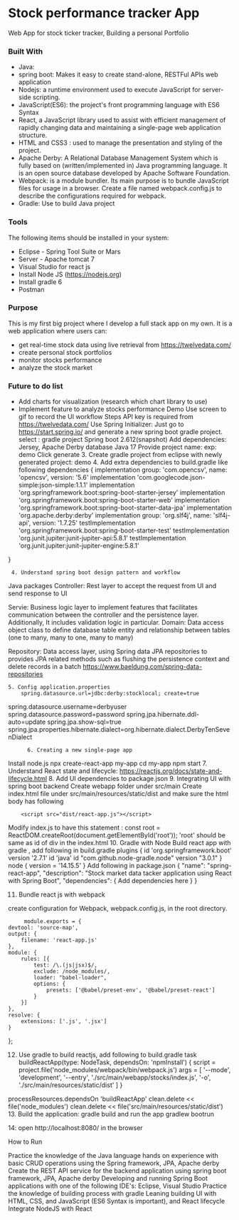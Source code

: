 # Stock performance tracker App
Web App for stock ticker tracker, Building a personal Portfolio
### Built With
* Java: <br />
* spring boot: Makes it easy to create stand-alone, RESTFul APIs web application <br />
* Nodejs: a runtime environment used to execute JavaScript for server-side scripting. <br />
* JavaScript(ES6): the project's front programming language with ES6 Syntax <br />
* React,  a JavaScript library used to assist with efficient management of rapidly changing data and maintaining a single-page web application structure. <br />
* HTML and CSS3 : used to manage the presentation and styling of the project. <br />
* Apache Derby: A Relational Database Management System which is fully based on (written/implemented in) Java programming language. It is an open source database developed by Apache Software Foundation. <br />
* Webpack:  is a module bundler. Its main purpose is to bundle JavaScript files for usage in a browser. Create a file named webpack.config.js to describe the configurations required for webpack. <br />
* Gradle: Use to build Java project <br />
### Tools
The following items should be installed in your system: <br />
* Eclipse - Spring Tool Suite or Mars <br />
* Server - Apache tomcat 7 <br />
* Visual Studio for react js <br />
* Install Node JS (https://nodejs.org) <br />
* Install gradle 6 <br />
* Postman <br />
### Purpose
This is my first big project where I develop a full stack app on my own. It is a web application where users can: <br />
* get real-time stock data using live retrieval from  https://twelvedata.com/ <br />
* create personal stock portfolios <br />
* monitor stocks performance <br />
* analyze the stock market <br />
### Future to do list 
* Add charts for visualization (research which chart library to use) <br />
* Implement feature to analyze stocks performance
Demo 
	Use screen to gif to record the UI workflow
Steps
API key is required from https://twelvedata.com/
Use Spring Initializer: Just go to https://start.spring.io/ and generate a new spring boot gradle project.
select : 
gradle project
Spring boot 2.612(snapshot)
Add dependencies: 
 Jersey, 
 Apache Derby database
Java 17
Provide project name: exp: demo
Click generate
     3. Create gradle project from eclipse with newly generated project: demo
     4. Add extra dependencies to build.gradle like following
dependencies {
	implementation group: 'com.opencsv', name: 'opencsv', version: '5.6'
	implementation 'com.googlecode.json-simple:json-simple:1.1.1'
	implementation 'org.springframework.boot:spring-boot-starter-jersey'
	implementation 'org.springframework.boot:spring-boot-starter-web'
	implementation 'org.springframework.boot:spring-boot-starter-data-jpa'
	implementation 'org.apache.derby:derby'
	implementation group: 'org.slf4j', name: 'slf4j-api', version: '1.7.25'
	testImplementation 'org.springframework.boot:spring-boot-starter-test'
	testImplementation 'org.junit.jupiter:junit-jupiter-api:5.8.1'
    testImplementation 'org.junit.jupiter:junit-jupiter-engine:5.8.1'    

}

     4. Understand spring boot design pattern and workflow



Java packages
Controller: Rest layer to accept the request from UI and send response to UI

Servie: Business logic layer to implement features  that facilitates communication between the controller and the persistence layer. Additionally, It includes validation logic in particular.
Domain:  Data access object class to define database table entity and relationship between tables (one to many, many to one, many to many)

Repository: Data access layer, using Spring data JPA repositories to provides JPA related methods such as flushing the persistence context and delete records in a batch
https://www.baeldung.com/spring-data-repositories


	5. Config application.properties
		spring.datasource.url=jdbc:derby:stocklocal; create=true
spring.datasource.username=derbyuser
spring.datasource.password=password
spring.jpa.hibernate.ddl-auto=update
spring.jpa.show-sql=true
spring.jpa.properties.hibernate.dialect=org.hibernate.dialect.DerbyTenSevenDialect

          6. Creating a new single-page app

Install node.js 
npx create-react-app my-app
cd my-app
npm start
     7. Understand React state and lifecycle: https://reactjs.org/docs/state-and-lifecycle.html
         8. Add UI dependencies to package.json
         9. Integrating UI with spring boot backend
Create webapp folder under src/main
Create index.html file under src/main/resources/static/dist and make sure the html body has following

  <body>
        <div id="root"></div>
 
        <script src="dist/react-app.js"></script>
   </body>

Modify index.js to have this statement :
const root = ReactDOM.createRoot(document.getElementById('root'));
    'root' should be same as id of div in the index.html 
   10. Gradle with Node
Build react app with gradle  , add following in build.gradle
plugins {
    id 'org.springframework.boot' version '2.7.1'
    id 'java'
    id "com.github.node-gradle.node" version "3.0.1"
}
node {
    version = '14.15.5'
}
Add following in package.json
{
  "name": "spring-react-app",
  "description": "Stock market data tacker application using React with Spring Boot",
  "dependencies": {
	Add dependencies here
  }
}

11. Bundle react js with webpack
  
create configuration for Webpack, webpack.config.js, in the root directory.
	
                 
         module.exports = {
    devtool: 'source-map',
    output: {
        filename: 'react-app.js'
    },
    module: {
        rules: [{
            test: /\.(js|jsx)$/,
            exclude: /node_modules/,
            loader: "babel-loader",
            options: {
                presets: ['@babel/preset-env', '@babel/preset-react']
            }
        }]
    },
    resolve: {
        extensions: ['.js', '.jsx']
    }
};

12. Use gradle to build reactjs, add following to build.gradle
task buildReactApp(type: NodeTask, dependsOn: 'npmInstall') {
    script = project.file('node_modules/webpack/bin/webpack.js')
    args = [
            '--mode', 'development',
            '--entry', './src/main/webapp/stocks/index.js',
            '-o', './src/main/resources/static/dist'
    ]
}
 
processResources.dependsOn 'buildReactApp'
clean.delete << file('node_modules')
clean.delete << file('src/main/resources/static/dist')
13. Build the application: gradle build and run the app  gradlew bootrun

14: open http://localhost:8080/ in the browser


How to Run
 
 
Practice the knowledge of the Java language
 hands on experience with basic CRUD operations using the Spring framework, JPA, Apache derby
Create the REST API service for the backend application using spring boot framework, JPA, Apache derby
Developing and running Spring Boot applications with one of the following IDE's: Eclipse, Visual Studio
Practice the knowledge of building process with gradle
Leaning building UI with  HTML, CSS, and JavaScript (ES6 Syntax is important), and React lifecycle
Integrate NodeJS with React
  
